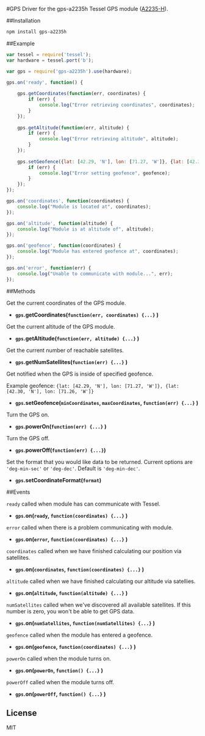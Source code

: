 #GPS
Driver for the gps-a2235h Tessel GPS module ([A2235-H](http://www.mouser.com/catalog/specsheets/EVA2235-H.pdf)).

##Installation
```sh
npm install gps-a2235h
```

##Example
```js
var tessel = require('tessel');
var hardware = tessel.port('b');

var gps = require('gps-a2235h').use(hardware);

gps.on('ready', function() {
	
	gps.getCoordinates(function(err, coordinates) {
		if (err) {
			console.log("Error retrieving coordinates", coordinates);
		}
	});
	
	gps.getAltitude(function(err, altitude) {
		if (err) {
			console.log("Error retrieving altitude", altitude);
		}	
	});
	
	gps.setGeofence({lat: [42.29, 'N'], lon: [71.27, 'W']}, {lat: [42.30, 'N'], lon: [71.26, 'W']}, function(err) {
		if (err) {
			console.log("Error setting geofence", geofence);
		}
	});
});

gps.on('coordinates', function(coordinates) {
	console.log("Module is located at", coordinates);
});

gps.on('altitude', function(altitude) {
	console.log("Module is at altitude of", altitude);
});

gps.on('geofence', function(coordinates) {
	console.log("Module has entered geofence at", coordinates);
});

gps.on('error', function(err) {
	console.log("Unable to communicate with module...", err);
});
```

##Methods

Get the current coordinates of the GPS module.
*  **`gps`.getCoordinates(`function(err, coordinates) {...}` )**

Get the current altitude of the GPS module.
*  **`gps`.getAltitude(`function(err, altitude) {...}` )**

Get the current number of reachable satellites.
*  **`gps`.getNumSatellites(`function(err) {...}` )**

Get notified when the GPS is inside of specified geofence.

Example geofence: `{lat: [42.29, 'N'], lon: [71.27, 'W']}, {lat: [42.30, 'N'], lon: [71.26, 'W']}`
*  **`gps`.setGeofence(`minCoordinates`, `maxCoordinates`, `function(err) {...}` )**

Turn the GPS on.
*  **`gps`.powerOn(`function(err) {...}` )**

Turn the GPS off.
*  **`gps`.powerOff(`function(err) {...}`)**

Set the format that you would like data to be returned.
Current options are `'deg-min-sec'` or `'deg-dec'`. Default is `'deg-min-dec'`.
*  **`gps`.setCoordinateFormat(`format`)**

##Events

`ready` called when module has can communicate with Tessel.
* **`gps`.on(`ready`, `function(coordinates) {...}` )**

`error` called when there is a problem communicating with module.
* **`gps`.on(`error`, `function(coordinates) {...}` )**

`coordinates` called when we have finished calculating our position via satellites.
* **`gps`.on(`coordinates`, `function(coordinates) {...}` )**

`altitude` called when we have finished calculating our altitude via satellies.
* **`gps`.on(`altitude`, `function(altitude) {...}` )**
 
`numSatellites` called when we've discovered all available satellites. If this number is zero, you won't be able to get GPS data.
* **`gps`.on(`numSatellites`, `function(numSatellites) {...}` )**

`geofence` called when the module has entered a geofence.
* **`gps`.on(`geofence`, `function(coordinates) {...}` )**

`powerOn` called when the module turns on.
* **`gps`.on(`powerOn`, `function() {...}` )**

`powerOff` called when the module turns off.
* **`gps`.on(`powerOff`, `function() {...}` )**

## License

MIT
